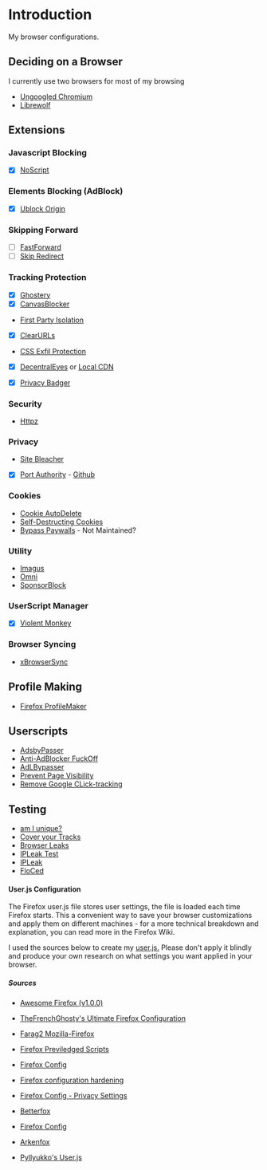 # Introduction

My browser configurations.

## Deciding on a Browser

I currently use two browsers for most of my browsing

- [Ungoogled Chromium]()
- [Librewolf]()

## Extensions

### Javascript Blocking

- [x] [NoScript](https://noscript.net/)

### Elements Blocking (AdBlock)

- [x] [Ublock Origin](https://github.com/gorhill/uBlock)

### Skipping Forward

- [ ] [FastForward](https://fastforward.team/)
- [ ] [Skip Redirect](https://github.com/sblask-webextensions/webextension-skip-redirect)

### Tracking Protection

- [x] [Ghostery](https://www.ghostery.com/)
- [x] [CanvasBlocker](https://addons.mozilla.org/en-US/firefox/addon/canvasblocker/)
- [First Party Isolation](https://addons.mozilla.org/en-US/firefox/addon/first-party-isolation/)
- [x] [ClearURLs](https://addons.mozilla.org/en-US/firefox/addon/clearurls/)
- [CSS Exfil Protection](https://addons.mozilla.org/en-US/firefox/addon/css-exfil-protection)
- [x] [DecentralEyes](https://decentraleyes.org/) or [Local CDN](https://www.localcdn.org/)
- [x] [Privacy Badger](https://privacybadger.org/)


### Security

- [Httpz](https://github.com/claustromaniac/httpz)


### Privacy

- [Site Bleacher](https://github.com/wooque/site-bleacher)
- [x] [Port Authority](https://addons.mozilla.org/en-US/firefox/addon/port-authority/) - [Github](https://github.com/ACK-J/Port_Authority)
  
### Cookies
 
- [Cookie AutoDelete](https://addons.mozilla.org/en-US/firefox/addon/cookie-autodelete/)
- [Self-Destructing Cookies](https://add0n.com/self-destructing-cookies.html)
- [Bypass Paywalls](https://github.com/iamadamdev/bypass-paywalls-chrome) - Not Maintained?

### Utility

- [Imagus](https://chromewebstore.google.com/detail/imagus/immpkjjlgappgfkkfieppnmlhakdmaab)
- [Omni](https://github.com/alyssaxuu/omni)
- [SponsorBlock](https://github.com/ajayyy/SponsorBlock)

### UserScript Manager

- [x] [Violent Monkey](https://violentmonkey.github.io/)

### Browser Syncing

- [xBrowserSync](https://addons.mozilla.org/en-US/firefox/addon/xbs/)

## Profile Making

- [Firefox ProfileMaker](https://ffprofile.com/)

## Userscripts

- [AdsbyPasser](https://adsbypasser.github.io/)
- [Anti-AdBlocker FuckOff](https://greasyfork.org/es/scripts/397070-anti-adblocker-off/feedback)
- [AdLBypasser](https://greasyfork.org/en/scripts/439469-adlbypasser-v1-6-ouo-io-uii-io-exe-io-bc-vc-adf-ly-more-no-ads)
- [Prevent Page Visibility](https://greasyfork.org/en/scripts/427254-preventpagevisibility)
- [Remove Google CLick-tracking](https://greasyfork.org/en/scripts/1523-remove-google-click-tracking)

## Testing

- [am I unique?](https://amiunique.org/timeline)
- [Cover your Tracks](https://coveryourtracks.eff.org/)
- [Browser Leaks](https://browserleaks.com/)
- [IPLeak Test](https://ipleak.net/)
- [IPLeak](https://ipleak.net/)
- [FloCed](https://amifloced.org/)

#### User.js Configuration 

The Firefox user.js file stores user settings, the file is loaded each time Firefox starts. This a convenient way to save your browser customizations and apply them on different machines - for a more technical breakdown and explanation, you can read more in the Firefox Wiki.

I used the sources below to create my [user.js.](Post-Install/Application%20Files/user.js)
Please don't apply it blindly and produce your own research on what settings you want applied in your browser.

##### Sources 

- [Awesome Firefox (v1.0.0)](https://github.com/awesome-windows11/firefox)

- [TheFrenchGhosty's Ultimate Firefox Configuration](https://github.com/TheFrenchGhosty/TheFrenchGhostys-Ultimate-Firefox-Configuration)

- [Farag2 Mozilla-Firefox](https://github.com/farag2/Mozilla-Firefox)

- [Firefox Previledged Scripts](https://github.com/aminomancer/uc.css.js#recommended-settings)

- [Firefox Config](https://github.com/prirai/firefox-config)

- [Firefox configuration hardening](https://github.com/pyllyukko/user.js)

- [Firefox Config - Privacy Settings](https://gist.github.com/0XDE57/fbd302cef7693e62c769)

- [Betterfox](https://github.com/yokoffing/Betterfox)

- [Firefox Config](https://gist.github.com/jornane/f47c344bae4c04ac761ee48b0b88c869)

- [Arkenfox](https://github.com/arkenfox/user.js/)

- [Pyllyukko's User.js](https://github.com/pyllyukko/user.js)



